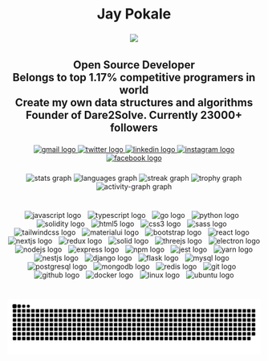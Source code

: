 <h1 align="center">Jay Pokale</h1>

###

<div align="center">
  <img height="" src="https://avatars.githubusercontent.com/u/99467494?v=4"  />
</div>

###

<h2 align="center">Open Source Developer<br/>Belongs to top 1.17% competitive programers in world<br/>Create my own data structures and algorithms<br/>Founder of Dare2Solve. Currently 23000+ followers</h2>

###

<div align="center">
  <a href="https://mail.google.com/mail/u/0/#inbox?compose=DmwnWrRsqQBNLGwlDJvgCwKcFPHfjmGgBPpktzTptCjpjQDLRkxJZrSCXCQrnmqsWHBFxGccgbgl" target="_blank">
    <img src="https://raw.githubusercontent.com/maurodesouza/profile-readme-generator/master/src/assets/icons/social/gmail/default.svg" width="64" height="40" alt="gmail logo"  />
  </a>
  <a href="https://twitter.com/JayPokale35" target="_blank">
    <img src="https://raw.githubusercontent.com/maurodesouza/profile-readme-generator/master/src/assets/icons/social/twitter/default.svg" width="64" height="40" alt="twitter logo"  />
  </a>
  <a href="https://linkedin.com/in/JayPokale" target="_blank">
    <img src="https://raw.githubusercontent.com/maurodesouza/profile-readme-generator/master/src/assets/icons/social/linkedin/default.svg" width="64" height="40" alt="linkedin logo"  />
  </a>
  <a href="https://instagram.com/jaypokale.dev/" target="_blank">
    <img src="https://raw.githubusercontent.com/maurodesouza/profile-readme-generator/master/src/assets/icons/social/instagram/default.svg" width="64" height="40" alt="instagram logo"  />
  </a>
  <a href="https://facebook.com/jay.pokale.35" target="_blank">
    <img src="https://raw.githubusercontent.com/maurodesouza/profile-readme-generator/master/src/assets/icons/social/facebook/default.svg" width="64" height="40" alt="facebook logo"  />
  </a>
</div>

###

<div align="center">
  <img src="https://github-readme-stats.vercel.app/api?username=jaypokale&hide_title=false&hide_rank=false&show_icons=true&include_all_commits=true&count_private=true&disable_animations=false&theme=dracula&locale=en&hide_border=false&order=1" height="150" alt="stats graph"  />
  <img src="https://github-readme-stats.vercel.app/api/top-langs?username=jaypokale&locale=en&hide_title=false&layout=compact&card_width=320&langs_count=5&theme=dracula&hide_border=false&order=2" height="150" alt="languages graph"  />
  <img src="https://streak-stats.demolab.com?user=jaypokale&locale=en&mode=daily&theme=dracula&hide_border=false&border_radius=5&order=3" height="150" alt="streak graph"  />
  <img src="https://github-profile-trophy.vercel.app?username=jaypokale&theme=dracula&column=-1&row=1&margin-w=8&margin-h=8&no-bg=false&no-frame=false&order=4" height="150" alt="trophy graph"  />
  <img src="https://github-readme-activity-graph.vercel.app/graph?username=jaypokale&radius=16&theme=react&area=true&order=5" height="300" alt="activity-graph graph"  />
</div>

###

<br clear="both">

<div align="center">
  <img src="https://skillicons.dev/icons?i=js" height="60" alt="javascript logo"  />
  <img width="5" />
  <img src="https://skillicons.dev/icons?i=ts" height="60" alt="typescript logo"  />
  <img width="5" />
  <img src="https://skillicons.dev/icons?i=go" height="60" alt="go logo"  />
  <img width="5" />
  <img src="https://skillicons.dev/icons?i=py" height="60" alt="python logo"  />
  <img width="5" />
  <img src="https://skillicons.dev/icons?i=solidity" height="60" alt="solidity logo"  />
  <img width="5" />
  <img src="https://cdn.jsdelivr.net/gh/devicons/devicon/icons/html5/html5-original.svg" height="60" alt="html5 logo"  />
  <img width="5" />
  <img src="https://cdn.jsdelivr.net/gh/devicons/devicon/icons/css3/css3-original.svg" height="60" alt="css3 logo"  />
  <img width="5" />
  <img src="https://skillicons.dev/icons?i=sass" height="60" alt="sass logo"  />
  <img width="5" />
  <img src="https://skillicons.dev/icons?i=tailwind" height="60" alt="tailwindcss logo"  />
  <img width="5" />
  <img src="https://skillicons.dev/icons?i=materialui" height="60" alt="materialui logo"  />
  <img width="5" />
  <img src="https://skillicons.dev/icons?i=bootstrap" height="60" alt="bootstrap logo"  />
  <img width="5" />
  <img src="https://skillicons.dev/icons?i=react" height="60" alt="react logo"  />
  <img width="5" />
  <img src="https://skillicons.dev/icons?i=nextjs" height="60" alt="nextjs logo"  />
  <img width="5" />
  <img src="https://skillicons.dev/icons?i=redux" height="60" alt="redux logo"  />
  <img width="5" />
  <img src="https://skillicons.dev/icons?i=solidjs" height="60" alt="solid logo"  />
  <img width="5" />
  <img src="https://skillicons.dev/icons?i=threejs" height="60" alt="threejs logo"  />
  <img width="5" />
  <img src="https://skillicons.dev/icons?i=electron" height="60" alt="electron logo"  />
  <img width="5" />
  <img src="https://skillicons.dev/icons?i=nodejs" height="60" alt="nodejs logo"  />
  <img width="5" />
  <img src="https://skillicons.dev/icons?i=express" height="60" alt="express logo"  />
  <img width="5" />
  <img src="https://cdn.jsdelivr.net/gh/devicons/devicon/icons/npm/npm-original-wordmark.svg" height="60" alt="npm logo"  />
  <img width="5" />
  <img src="https://skillicons.dev/icons?i=jest" height="60" alt="jest logo"  />
  <img width="5" />
  <img src="https://cdn.jsdelivr.net/gh/devicons/devicon/icons/yarn/yarn-original.svg" height="60" alt="yarn logo"  />
  <img width="5" />
  <img src="https://skillicons.dev/icons?i=nestjs" height="60" alt="nestjs logo"  />
  <img width="5" />
  <img src="https://skillicons.dev/icons?i=django" height="60" alt="django logo"  />
  <img width="5" />
  <img src="https://skillicons.dev/icons?i=flask" height="60" alt="flask logo"  />
  <img width="5" />
  <img src="https://skillicons.dev/icons?i=mysql" height="60" alt="mysql logo"  />
  <img width="5" />
  <img src="https://skillicons.dev/icons?i=postgres" height="60" alt="postgresql logo"  />
  <img width="5" />
  <img src="https://skillicons.dev/icons?i=mongodb" height="60" alt="mongodb logo"  />
  <img width="5" />
  <img src="https://skillicons.dev/icons?i=redis" height="60" alt="redis logo"  />
  <img width="5" />
  <img src="https://skillicons.dev/icons?i=git" height="60" alt="git logo"  />
  <img width="5" />
  <img src="https://skillicons.dev/icons?i=github" height="60" alt="github logo"  />
  <img width="5" />
  <img src="https://cdn.simpleicons.org/docker/2496ED" height="60" alt="docker logo"  />
  <img width="5" />
  <img src="https://skillicons.dev/icons?i=linux" height="60" alt="linux logo"  />
  <img width="5" />
  <img src="https://cdn.simpleicons.org/ubuntu/E95420" height="60" alt="ubuntu logo"  />
</div>

###

<br clear="both">

<img src="https://raw.githubusercontent.com/jaypokale/jaypokale/output/snake.svg" alt="Snake animation" />

###

